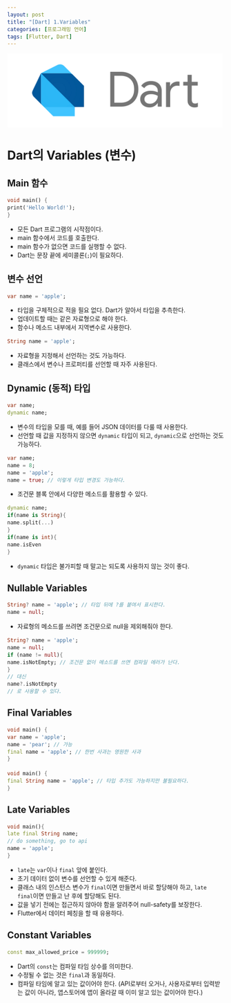 ```yaml
---
layout: post
title: "[Dart] 1.Variables"
categories: [프로그래밍 언어]
tags: [Flutter, Dart]
---
```


<img src="/assets/img/dart.png" alt="dart" width="500"/>

# Dart의 Variables (변수)

## Main 함수

```dart
void main() {
print('Hello World!');
}
```

- 모든 Dart 프로그램의 시작점이다.
- main 함수에서 코드를 호출한다.
- main 함수가 없으면 코드를 실행할 수 없다.
- Dart는 문장 끝에 세미콜론(`;`)이 필요하다.

## 변수 선언

```dart
var name = 'apple';
```

- 타입을 구체적으로 적을 필요 없다. Dart가 알아서 타입을 추측한다.
- 업데이트할 때는 같은 자료형으로 해야 한다.
- 함수나 메소드 내부에서 지역변수로 사용한다.

```dart
String name = 'apple';
```

- 자료형을 지정해서 선언하는 것도 가능하다.
- 클래스에서 변수나 프로퍼티를 선언할 때 자주 사용된다.

## Dynamic (동적) 타입

```dart
var name;
dynamic name;
```

- 변수의 타입을 모를 때, 예를 들어 JSON 데이터를 다룰 때 사용한다.
- 선언할 때 값을 지정하지 않으면 `dynamic` 타입이 되고, `dynamic`으로 선언하는 것도 가능하다.

```dart
var name;
name = 8;
name = 'apple';
name = true; // 이렇게 타입 변경도 가능하다.
```

- 조건문 블록 안에서 다양한 메소드를 활용할 수 있다.

```dart
dynamic name;
if(name is String){
name.split(...)
}
if(name is int){
name.isEven
}
```

- `dynamic` 타입은 불가피할 때 말고는 되도록 사용하지 않는 것이 좋다.

## Nullable Variables

```dart
String? name = 'apple'; // 타입 뒤에 ?를 붙여서 표시한다.
name = null;
```

- 자료형의 메소드를 쓰려면 조건문으로 null을 제외해줘야 한다.

```dart
String? name = 'apple';
name = null;
if (name != null){
name.isNotEmpty; // 조건문 없이 메소드를 쓰면 컴파일 에러가 난다.
}
// 대신
name?.isNotEmpty
// 로 사용할 수 있다.
```

## Final Variables

```dart
void main() {
var name = 'apple';
name = 'pear'; // 가능
final name = 'apple'; // 한번 사과는 영원한 사과
}

void main() {
final String name = 'apple'; // 타입 추가도 가능하지만 불필요하다.
}
```

## Late Variables

```dart
void main(){
late final String name;
// do something, go to api
name = 'apple';
}
```

- `late`는 `var`이나 `final` 앞에 붙인다.
- 초기 데이터 없이 변수를 선언할 수 있게 해준다.
- 클래스 내의 인스턴스 변수가 `final`이면 만들면서 바로 할당해야 하고, `late final`이면 만들고 난 후에 할당해도 된다.
- 값을 넣기 전에는 접근하지 않아야 함을 알려주어 null-safety를 보장한다.
- Flutter에서 데이터 페칭을 할 때 유용하다.

## Constant Variables

```dart
const max_allowed_price = 999999;
```

- Dart의 `const`는 컴파일 타임 상수를 의미한다.
- 수정될 수 없는 것은 `final`과 동일하다.
- 컴파일 타임에 알고 있는 값이어야 한다. (API로부터 오거나, 사용자로부터 입력받는 값이 아니라, 앱스토어에 앱이 올라갈 때 이미 알고 있는 값이어야 한다.)
